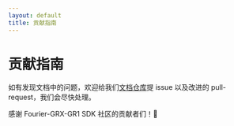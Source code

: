 ```yaml
---
layout: default
title: 贡献指南
---
```


# 贡献指南

如有发现文档中的问题，欢迎给我们[文档仓库](https://github.com/FFTAI/fourier-grx-GR1)提 issue 以及改进的 pull-request，我们会尽快处理。

感谢 Fourier-GRX-GR1 SDK 社区的贡献者们！🎉